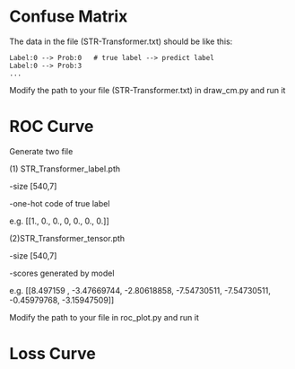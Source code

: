 # Confuse Matrix

The data in the file (STR-Transformer.txt) should be like this:
```
Label:0 --> Prob:0   # true label --> predict label
Label:0 --> Prob:3
...
```

Modify the path to your file (STR-Transformer.txt) in draw_cm.py and run it


# ROC Curve

Generate two file 

(1) STR_Transformer_label.pth 

-size [540,7]

-one-hot code of true label

e.g. [[1., 0., 0.,  0, 0., 0., 0.]]

(2)STR_Transformer_tensor.pth

-size [540,7]

-scores generated by model

e.g. [[8.497159 , -3.47669744, -2.80618858, -7.54730511, -7.54730511, -0.45979768, -3.15947509]]

Modify the path to your file in roc_plot.py and run it

# Loss Curve
